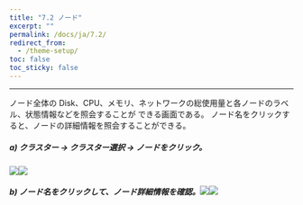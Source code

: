 ```yaml
---
title: "7.2 ノード"
excerpt: ""
permalink: /docs/ja/7.2/
redirect_from:
  - /theme-setup/
toc: false
toc_sticky: false
---
```



---

ノード全体の Disk、CPU、メモリ、ネットワークの総使用量と各ノードのラベル、状態情報などを照会することが
できる画面である。 ノード名をクリックすると、ノードの詳細情報を照会することができる。


##### a\) クラスター → クラスター選択 → ノードをクリック。
![](/assets/JP/2.5/5.2_1.png)![](/assets/JP/2.5.4/5.2_2.png)

##### b\) ノード名をクリックして、ノード詳細情報を確認。![](/assets/JP/2.5.4/5.2_3.png)![](/assets/JP/2.5.4/5.2_4.png)



